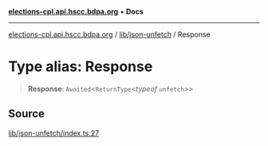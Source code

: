 [**elections-cpl.api.hscc.bdpa.org**](../../../README.md) • **Docs**

***

[elections-cpl.api.hscc.bdpa.org](../../../README.md) / [lib/json-unfetch](../README.md) / Response

# Type alias: Response

> **Response**: `Awaited`\<`ReturnType`\<*typeof* `unfetch`\>\>

## Source

[lib/json-unfetch/index.ts:27](https://github.com/nhscc/elections_cpl.api.hscc.bdpa.org/blob/46ed5b306a3fd199be2bd28706c3da03542c6da3/lib/json-unfetch/index.ts#L27)
